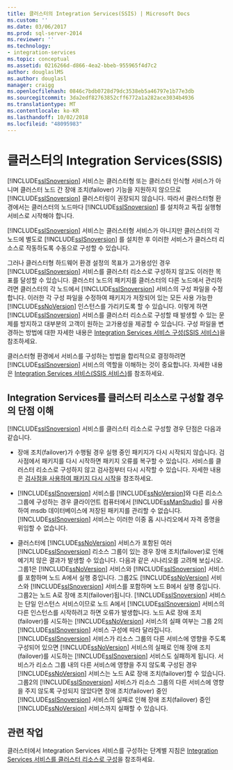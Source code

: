 ```yaml
---
title: 클러스터의 Integration Services(SSIS) | Microsoft Docs
ms.custom: ''
ms.date: 03/06/2017
ms.prod: sql-server-2014
ms.reviewer: ''
ms.technology:
- integration-services
ms.topic: conceptual
ms.assetid: 0216266d-d866-4ea2-bbeb-955965f4d7c2
author: douglaslMS
ms.author: douglasl
manager: craigg
ms.openlocfilehash: 0846c7bdb0728d79dc3538eb5a46797e1b77e3db
ms.sourcegitcommit: 3da2edf82763852cff6772a1a282ace3034b4936
ms.translationtype: MT
ms.contentlocale: ko-KR
ms.lasthandoff: 10/02/2018
ms.locfileid: "48095983"
---
```

# <a name="integration-services-ssis-in-a-cluster"></a>클러스터의 Integration Services(SSIS)
  [!INCLUDE[ssISnoversion](../../includes/ssisnoversion-md.md)] 서비스는 클러스터형 또는 클러스터 인식형 서비스가 아니며 클러스터 노드 간 장애 조치(failover) 기능을 지원하지 않으므로 [!INCLUDE[ssISnoversion](../../includes/ssisnoversion-md.md)] 클러스터링이 권장되지 않습니다. 따라서 클러스터형 환경에서는 클러스터의 노드마다 [!INCLUDE[ssISnoversion](../../includes/ssisnoversion-md.md)] 를 설치하고 독립 실행형 서비스로 시작해야 합니다.  
  
 [!INCLUDE[ssISnoversion](../../includes/ssisnoversion-md.md)] 서비스는 클러스터형 서비스가 아니지만 클러스터의 각 노드에 별도로 [!INCLUDE[ssISnoversion](../../includes/ssisnoversion-md.md)] 를 설치한 후 이러한 서비스가 클러스터 리소스로 작동하도록 수동으로 구성할 수 있습니다.  
  
 그러나 클러스터형 하드웨어 환경 설정의 목표가 고가용성인 경우 [!INCLUDE[ssISnoversion](../../includes/ssisnoversion-md.md)] 서비스를 클러스터 리소스로 구성하지 않고도 이러한 목표를 달성할 수 있습니다.  클러스터 노드의 패키지를 클러스터의 다른 노드에서 관리하려면 클러스터의 각 노드에서 [!INCLUDE[ssISnoversion](../../includes/ssisnoversion-md.md)] 서비스의 구성 파일을 수정합니다. 이러한 각 구성 파일을 수정하여 패키지가 저장되어 있는 모든 사용 가능한 [!INCLUDE[ssNoVersion](../../includes/ssnoversion-md.md)] 인스턴스를 가리키도록 할 수 있습니다. 이렇게 하면 [!INCLUDE[ssISnoversion](../../includes/ssisnoversion-md.md)] 서비스를 클러스터 리소스로 구성할 때 발생할 수 있는 문제를 방지하고 대부분의 고객이 원하는 고가용성을 제공할 수 있습니다. 구성 파일을 변경하는 방법에 대한 자세한 내용은 [Integration Services 서비스 구성&#40;SSIS 서비스&#41;](integration-services-service-ssis-service.md)을 참조하세요.  
  
 클러스터형 환경에서 서비스를 구성하는 방법을 합리적으로 결정하려면 [!INCLUDE[ssISnoversion](../../includes/ssisnoversion-md.md)] 서비스의 역할을 이해하는 것이 중요합니다. 자세한 내용은 [Integration Services 서비스&#40;SSIS 서비스&#41;](integration-services-service-ssis-service.md)를 참조하세요.  
  
## <a name="understanding-the-disadvantages-of-configuring-integration-services-as-a-cluster-resource"></a>Integration Services를 클러스터 리소스로 구성할 경우의 단점 이해  
 [!INCLUDE[ssISnoversion](../../includes/ssisnoversion-md.md)] 서비스를 클러스터 리소스로 구성할 경우 단점은 다음과 같습니다.  
  
-   장애 조치(failover)가 수행될 경우 실행 중인 패키지가 다시 시작되지 않습니다. 검사점에서 패키지를 다시 시작하면 패키지 오류를 복구할 수 있습니다. 서비스를 클러스터 리소스로 구성하지 않고 검사점부터 다시 시작할 수 있습니다. 자세한 내용은 [검사점을 사용하여 패키지 다시 시작](../packages/restart-packages-by-using-checkpoints.md)을 참조하세요.  
  
-   [!INCLUDE[ssISnoversion](../../includes/ssisnoversion-md.md)] 서비스를 [!INCLUDE[ssNoVersion](../../includes/ssnoversion-md.md)]와 다른 리소스 그룹에 구성하는 경우 클라이언트 컴퓨터에서 [!INCLUDE[ssManStudio](../../includes/ssmanstudio-md.md)] 를 사용하여 msdb 데이터베이스에 저장된 패키지를 관리할 수 없습니다. [!INCLUDE[ssISnoversion](../../includes/ssisnoversion-md.md)] 서비스는 이러한 이중 홉 시나리오에서 자격 증명을 위임할 수 없습니다.  
  
-   클러스터에 [!INCLUDE[ssNoVersion](../../includes/ssnoversion-md.md)] 서비스가 포함된 여러 [!INCLUDE[ssISnoversion](../../includes/ssisnoversion-md.md)] 리소스 그룹이 있는 경우 장애 조치(failover)로 인해 예기치 않은 결과가 발생할 수 있습니다. 다음과 같은 시나리오를 고려해 보십시오. 그룹1은 [!INCLUDE[ssNoVersion](../../includes/ssnoversion-md.md)] 서비스와 [!INCLUDE[ssISnoversion](../../includes/ssisnoversion-md.md)] 서비스를 포함하며 노드 A에서 실행 중입니다. 그룹2도 [!INCLUDE[ssNoVersion](../../includes/ssnoversion-md.md)] 서비스와 [!INCLUDE[ssISnoversion](../../includes/ssisnoversion-md.md)] 서비스를 포함하며 노드 B에서 실행 중입니다. 그룹2는 노드 A로 장애 조치(failover)됩니다. [!INCLUDE[ssISnoversion](../../includes/ssisnoversion-md.md)] 서비스는 단일 인스턴스 서비스이므로 노드 A에서 [!INCLUDE[ssISnoversion](../../includes/ssisnoversion-md.md)] 서비스의 다른 인스턴스를 시작하려고 하면 오류가 발생합니다. 노드 A로 장애 조치(failover)를 시도하는 [!INCLUDE[ssNoVersion](../../includes/ssnoversion-md.md)] 서비스의 실패 여부는 그룹 2의 [!INCLUDE[ssISnoversion](../../includes/ssisnoversion-md.md)] 서비스 구성에 따라 달라집니다. [!INCLUDE[ssISnoversion](../../includes/ssisnoversion-md.md)] 서비스가 리소스 그룹의 다른 서비스에 영향을 주도록 구성되어 있으면 [!INCLUDE[ssNoVersion](../../includes/ssnoversion-md.md)] 서비스의 실패로 인해 장애 조치(failover)를 시도하는 [!INCLUDE[ssISnoversion](../../includes/ssisnoversion-md.md)] 서비스도 실패하게 됩니다. 서비스가 리소스 그룹 내의 다른 서비스에 영향을 주지 않도록 구성된 경우 [!INCLUDE[ssNoVersion](../../includes/ssnoversion-md.md)] 서비스는 노드 A로 장애 조치(failover)할 수 있습니다. 그룹2의 [!INCLUDE[ssISnoversion](../../includes/ssisnoversion-md.md)] 서비스가 리소스 그룹의 다른 서비스에 영향을 주지 않도록 구성되지 않았다면 장애 조치(failover) 중인 [!INCLUDE[ssISnoversion](../../includes/ssisnoversion-md.md)] 서비스의 실패로 인해 장애 조치(failover) 중인 [!INCLUDE[ssNoVersion](../../includes/ssnoversion-md.md)] 서비스까지 실패할 수 있습니다.  
  
## <a name="related-tasks"></a>관련 작업  
 클러스터에서 Integration Services 서비스를 구성하는 단계별 지침은 [Integration Services 서비스를 클러스터 리소스로 구성](../configure-the-integration-services-service-as-a-cluster-resource.md)을 참조하세요.  
  
  
